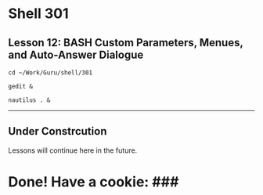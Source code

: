 # Shell 301
## Lesson 12: BASH Custom Parameters, Menues, and Auto-Answer Dialogue

`cd ~/Work/Guru/shell/301`

`gedit &`

`nautilus . &`
___

## Under Constrcution
Lessons will continue here in the future.

# Done! Have a cookie: ### #
